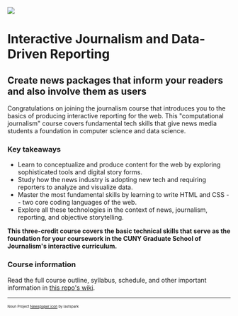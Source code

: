 ![](https://i.imgur.com/QwzZmU0.jpg)

# Interactive Journalism and Data-Driven Reporting

## Create news packages that inform your readers and also involve them as users

Congratulations on joining the journalism course that introduces you to the basics of producing interactive reporting for the web. This "computational journalism" course covers fundamental tech skills that give news media students a foundation in computer science and data science.

### Key takeaways
- Learn to conceptualize and produce content for the web by exploring sophisticated tools and digital story forms.
- Study how the news industry is adopting new tech and requiring reporters to analyze and visualize data.
- Master the most fundamental skills by learning to write HTML and CSS -- two core coding languages of the web.
- Explore all these technologies in the context of news, journalism, reporting, and objective storytelling.

__This three-credit course covers the basic technical skills that serve as the foundation for your coursework in the CUNY Graduate School of Journalism's interactive curriculum.__

### Course information

Read the full course outline, syllabus, schedule, and other important information in <a href="https://github.com/mrsingleton/jour71105/wiki" target="_blank">this repo's wiki</a>.

<hr><p style="font-size: 8px;">Noun Project <a href="https://thenounproject.com/search/?q=newspaper&i=1104572" target="_blank">Newspaper icon</a> by lastspark</p>
